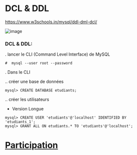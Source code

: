 # DCL & DDL


https://www.w3schools.in/mysql/ddl-dml-dcl/


![image](https://www.w3schools.in/wp-content/uploads/2014/08/SQL-Commands-1-700x470.png)


### DCL & DDL:

. lancer le CLI (Command Level Interface) de MySQL

```
#  mysql --user root --password
```


. Dans le CLI

.. créer une base de données

```
mysql> CREATE DATABASE etudiants;
```

.. créer les utilisateurs

- Version Longue

```
mysql> CREATE USER 'etudiants'@'localhost' IDENTIFIED BY 'etudiants_1';
mysql> GRANT ALL ON etudiants.* TO 'etudiants'@'localhost';
```

# [Participation](Participation.md)
